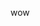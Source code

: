 wow
<!---
ketsupL/ketsupL is a ✨ special ✨ repository because its `README.md` (this file) appears on your GitHub profile.
You can click the Preview link to take a look at your changes.
--->
